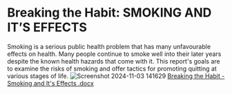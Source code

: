 # Breaking the Habit: SMOKING AND IT’S EFFECTS
Smoking is a serious public health problem that has many unfavourable effects on health. Many people continue to smoke well into their later years despite the known health hazards that come with it. This report's goals are to examine the risks of smoking and offer tactics for promoting quitting at various stages of life.
![Screenshot 2024-11-03 141629](https://github.com/user-attachments/assets/b229fe87-0b6e-4028-8c5b-c2fccc9cb9ec)
[Breaking the Habit - Smoking and It's Effects .docx](https://github.com/user-attachments/files/17611751/Breaking.the.Habit.-.Smoking.and.It.s.Effects.docx)
